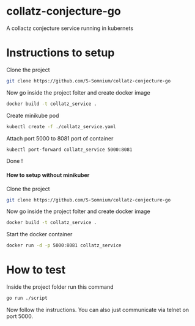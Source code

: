 # collatz-conjecture-go
 A collactz conjecture service running in kubernets

# Instructions to setup
Clone the project
 ```sh
git clone https://github.com/S-Somnium/collatz-conjecture-go
```
Now go inside the project folter and create docker image
 ```sh
docker build -t collatz_service .
```
Create minikube pod
 ```sh
kubectl create -f ./collatz_service.yaml
```
Attach port 5000 to 8081 port of container
 ```sh
kubectl port-forward collatz_service 5000:8081
```
Done !
#### How to setup without minikuber
Clone the project
 ```sh
git clone https://github.com/S-Somnium/collatz-conjecture-go
```
Now go inside the project folter and create docker image
 ```sh
docker build -t collatz_service .
```
Start the docker container
 ```sh
docker run -d -p 5000:8081 collatz_service
```


# How to test
Inside the project folder run this command
 ```sh
go run ./script
```
Now follow the instructions.
You can also just communicate via telnet on port 5000.

